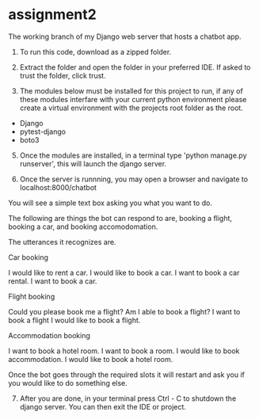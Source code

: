# assignment2
The working branch of my Django web server that hosts a chatbot app.


1. To run this code, download as a zipped folder. 

2. Extract the folder and open the folder in your preferred IDE. If asked to trust the folder, click trust. 

3. The modules below must be installed for this project to run, if any of these modules interfare with your current python environment please create a virtual environment with the projects root folder as the root. 

- Django
- pytest-django
- boto3

5. Once the modules are installed, in a terminal type 'python manage.py runserver', this will launch the django server. 

6. Once the server is runnning, you may open a browser and navigate to localhost:8000/chatbot

You will see a simple text box asking you what you want to do. 

The following are things the bot can respond to are, booking a flight, booking a car, and booking accomodomation. 

The utterances it recognizes are.

Car booking

I would like to rent a car.
I would like to book a car.
I want to book a car rental.
I want to book a car.

Flight booking

Could you please book me a flight?
Am I able to book a flight?
I want to book a flight
I would like to book a flight.

Accommodation booking

I want to book a hotel room.
I want to book a room.
I would like to book accommodation.
I would like to book a hotel room.

Once the bot goes through the required slots it will restart and ask you if you would like to do something else. 

7. After you are done, in your terminal press Ctrl - C to shutdown the django server. You can then exit the IDE or project. 
